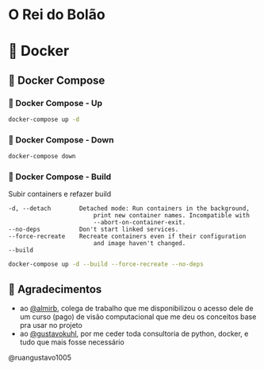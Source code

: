 # O Rei do Bolão

# 🐳 Docker

## 🐳 Docker Compose

### 🐳 Docker Compose - Up
    
```bash
docker-compose up -d
```

### 🐳 Docker Compose - Down
    
```bash
docker-compose down
```

### 🐳 Docker Compose - Build

Subir containers e refazer build

```
-d, --detach        Detached mode: Run containers in the background,
                        print new container names. Incompatible with
                        --abort-on-container-exit.
--no-deps           Don't start linked services.
--force-recreate    Recreate containers even if their configuration
                        and image haven't changed.
--build  
```

```bash
docker-compose up -d --build --force-recreate --no-deps
```

## 🤝 Agradecimentos 

* ao [@almirb](https://github.com/almirb), colega de trabalho que me disponibilizou o acesso dele de um curso (pago) de visão computacional que me deu os conceitos base pra usar no projeto
* ao [@gustavokuhl](https://github.com/gustavokuhl), por me ceder toda consultoria de python, docker, e tudo que mais fosse necessário

@ruangustavo1005
